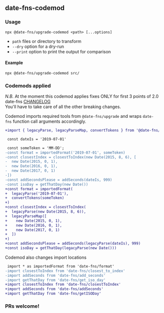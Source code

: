 ## date-fns-codemod

### Usage

`npx @date-fns/upgrade-codemod <path> [...options]`
  * `path` files or directory to transform
  * `--dry` option for a dry-run
  * `--print` option to print the output for comparison

#### Example

```sh
npx @date-fns/upgrade-codemod src/
```

### Codemods applied

*N.B.* At the moment this codemod applies fixes ONLY for first 3 points of
2.0 date-fns [CHANGELOG](https://github.com/date-fns/date-fns/blob/master/CHANGELOG.md#changed)\
You'll have to take care of all the other breaking changes.

Codemod imports required tools from `@date-fns/upgrade` and wraps
`date-fns` function call arguments accordingly.

```diff
+import { legacyParse, legacyParseMap, convertTokens } from '@date-fns/upgrade/v2'

 const dateIs = '2019-07-01'

 const someToken = 'MM-DD';
-const format = importedFormat('2019-07-01', someToken)
-const closestIndex = closestToIndex(new Date(2015, 8, 6), [
-  new Date(2015, 0, 1),
-  new Date(2016, 0, 1),
-  new Date(2017, 0, 1)
-])
-const addSecondsPlease = addSeconds(dateIs, 999)
-const isoDay = getThatDay(new Date())
+const format = importedFormat(
+  legacyParse('2019-07-01'),
+  convertTokens(someToken)
+)
+const closestIndex = closestToIndex(
+  legacyParse(new Date(2015, 8, 6)),
+  legacyParseMap([
+    new Date(2015, 0, 1),
+    new Date(2016, 0, 1),
+    new Date(2017, 0, 1)
+  ])
+)
+const addSecondsPlease = addSeconds(legacyParse(dateIs), 999)
+const isoDay = getThatDay(legacyParse(new Date()))
```

Codemod also changes import locations

```diff
 import * as importedFormat from 'date-fns/format'
-import closestToIndex from 'date-fns/closest_to_index'
-import addSeconds from 'date-fns/add_seconds'
-import getThatDay from 'date-fns/get_iso_day'
+import closestToIndex from 'date-fns/closestToIndex'
+import addSeconds from 'date-fns/addSeconds'
+import getThatDay from 'date-fns/getISODay'
```

### PRs welcome!
